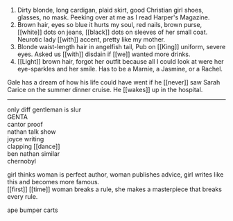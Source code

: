 1. Dirty blonde, long cardigan, plaid skirt, good Christian girl shoes, glasses, no mask. Peeking over at me as I read Harper's Magazine.  
2. Brown hair, eyes so blue it hurts my soul, red nails, brown purse, [[white]] dots on jeans, [[black]] dots on sleeves of her small coat. Neurotic lady [[with]] accent, pretty like my mother.  
3. Blonde waist-length hair in angelfish tail, Pub on [[King]] uniform, severe eyes. Asked us [[with]] disdain if [[we]] wanted more drinks.  
4. [[Light]] brown hair, forgot her outfit because all I could look at were her eye-sparkles and her smile. Has to be a Marnie, a Jasmine, or a Rachel.

Gale has a dream of how his life could have went if he [[never]] saw Sarah Carice on the summer dinner cruise. He [[wakes]] up in the hospital.

* * *
only diff gentleman is slur  
GENTA  
cantor proof  
nathan talk show  
joyce writing  
clapping [[dance]]  
ben nathan similar  
chernobyl  
  
girl thinks woman is perfect author, woman publishes advice, girl writes like this and becomes more famous.  
[[first]] [[time]] woman breaks a rule, she makes a masterpiece that breaks every rule.  
  
ape bumper carts